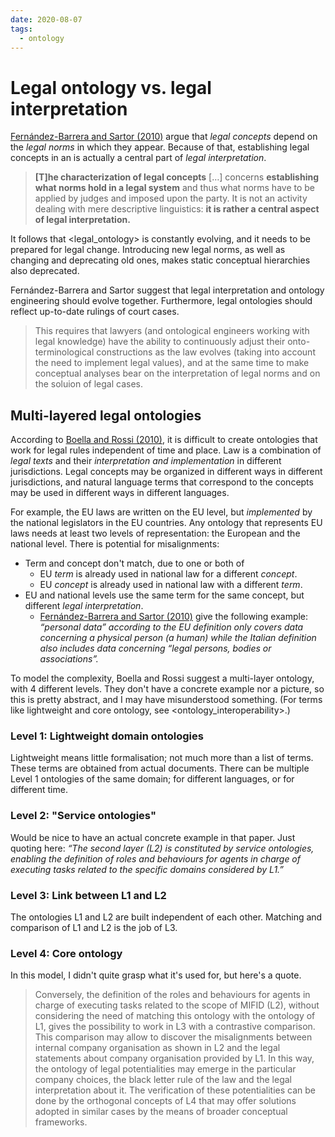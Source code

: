 ```yaml
---
date: 2020-08-07
tags:
  - ontology
---
```


# Legal ontology vs. legal interpretation


[Fernández-Barrera and Sartor (2010)](https://link.springer.com/chapter/10.1007/978-94-007-0120-5_2)
 argue that _legal concepts_ depend on the _legal norms_ in which they appear. Because of that, establishing legal concepts in an <ontology> is actually a central part of _legal interpretation_.

> __[T]he characterization of legal concepts__ […] concerns __establishing what norms hold in a legal system__ and thus what norms have to be applied by judges and imposed upon the party. It is not an activity dealing with mere descriptive linguistics: __it is rather a central aspect of legal interpretation.__

It follows that <legal_ontology> is constantly evolving, and it needs to be prepared for legal change. Introducing new legal norms, as well as changing and deprecating old ones, makes static conceptual hierarchies also deprecated.

Fernández-Barrera and Sartor suggest that legal interpretation and ontology engineering should evolve together. Furthermore, legal ontologies should reflect up-to-date rulings of court cases.

> This requires that lawyers (and ontological engineers working with legal knowledge) have the ability to continuously adjust their onto-terminological constructions as the law evolves (taking into account the need to implement legal values), and at the same time to make conceptual analyses bear on the interpretation of legal norms and on the soluion of legal cases.

## Multi-layered legal ontologies

According to [Boella and Rossi (2010)](https://link.springer.com/chapter/10.1007/978-94-007-0120-5_8), it is difficult to create ontologies that work for legal rules
independent of time and place. Law is a combination of _legal texts_ and their _interpretation and
implementation_ in different jurisdictions.
Legal concepts may be organized in different ways in different jurisdictions,
and natural language terms that correspond to the concepts may be used in different ways in different languages.

<!--
> law is always fragmented in several conceptual frameworks
> with different features and objectives. And these conceptual frameworks may change
> according to time and events in the practice of law.

> It is precisely because law is inherently multilevel, that we need to maintain several levels in the
> ontological structure in order to explain the different aspects of law.

> Thus, the ontology that can be constructed adopting the proposed model can be a partial
> one and a specialised one. Our experience with the ICT4LAW project is that rather than
> employing a unified knowledge model starting from one single perspective, it is better to
> work on the several single layers without assuming their reducibility to another layer or
> not. -->

For example, the EU laws are written on the EU level, but _implemented_ by the national legislators in the EU countries. Any ontology that represents EU laws needs at least two levels of representation: the European and the national level. There is potential for misalignments:
* Term and concept don't match, due to one or both of
  - EU _term_ is already used in national law for a different _concept_.
  - EU _concept_ is already used in national law with a different _term_.
* EU and national levels use the same term for the same concept, but different _legal interpretation_.
  - [Fernández-Barrera and Sartor (2010)](https://link.springer.com/chapter/10.1007/978-94-007-0120-5_2) give the following example: _“personal data” according to the EU definition only covers data concerning a physical person (a human) while the Italian definition also includes data concerning “legal persons, bodies or associations”._

To model the complexity, Boella and Rossi suggest a multi-layer ontology, with 4 different levels. They don't have a concrete example nor a picture, so this is pretty abstract, and I may have misunderstood something. (For terms like lightweight and core ontology, see <ontology_interoperability>.)

### Level 1: Lightweight domain ontologies

Lightweight means little formalisation; not much more than a list of terms. These terms are obtained from actual documents. There can be multiple Level 1 ontologies of the same domain; for different languages, or for different time.

<!-- * “L1 allows multiple representations of the same domains, according to several extensional ontologies obtained by the legal literature.” -->
<!-- * "foundational ontologies to the particularities of the legal domain." -->
<!-- * "legal statements about company organisation provided by L1" -->
<!-- * "L1 of the procedural model […] permits to elaborate extensional ontologies related to the described domain." -->

### Level 2: "Service ontologies"

Would be nice to have an actual concrete example in that paper. Just quoting here: _“The second layer (L2) is constituted by service ontologies, enabling the definition of roles and behaviours for agents in charge of executing tasks related to the specific domains considered by L1.”_

<!-- > * "internal company organisation as shown in L2" -->
<!-- > * "definition of the roles and behaviours for agents in charge of executing tasks related to the scope of MIFID (L2)" -->


### Level 3: Link between L1 and L2

The ontologies L1 and L2 are built independent of each other. Matching and comparison of L1 and L2 is the job of L3.

<!-- > * “The third layer (L3) is devoted to link L1–L2, allowing to convert service concepts into/from domain concept ones, through a refinement in terms of ontological relations.” -->
<!-- > * "This comparison may allow to discover the misalignments between internal company organisation as shown in L2 and the legal statements about company organisation provided by L1." -->


### Level 4: Core ontology

In this model, I didn't quite grasp what it's used for, but here's a quote.

> Conversely, the definition of the roles and behaviours for agents in charge of executing tasks related to the scope of MIFID (L2), without considering the need of matching this ontology with the ontology of L1, gives the possibility to work in L3 with a contrastive comparison. This comparison may allow to discover the misalignments between internal company organisation as shown in L2 and the legal statements about company organisation provided by L1. In this way, the ontology of legal potentialities may emerge in the particular company choices, the black letter rule of the law and the legal interpretation about it.
> The verification of these potentialities can be done by the orthogonal concepts of L4 that may offer solutions adopted in similar cases by the means of broader conceptual frameworks.



<!--In the model we propose, lightweight ontologies are normally built, reviewed, and
maintained by several types of knowledge experts, according to the expertise of different
legal systems or domain experts. This constitutes the first layer (L1) that represents
information about legal content as interpreted at a certain time by a certain community of
experts. In our current project Legal Taxonomy Syllabus (Rossi and Vogel 2004; Ajani et
al. 2007, 2010) we have lightweight ontologies of European different legal vocabulary and
concepts (EU and five national jurisdictions) related to specific domains, such as
consumer law. L1 allows multiple representations of the same domains, according to
several extensional ontologies obtained by the legal literature.
The second layer (L2) is constituted by service ontologies, enabling the definition of roles
and behaviours for agents in charge of executing tasks related to the specific domains
considered by L1.
The third layer (L3) is devoted to link L1–L2, allowing to convert service concepts into/from
domain concept ones, through a refinement in terms of ontological relations. The fourth
layer (L4) is constituted by the state of art in core concepts ontology, but it is constantly
enriched by the results of intensional semantics derived from the outcomes of the
procedural model (L1–L3) applied to numerous legal systems and domains. The L4 is
based on a set of orthogonal concepts that provide a basis for defining the legal process
in a more complex way, independently from single applications.
-->
